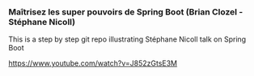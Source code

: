 ### Maîtrisez les super pouvoirs de Spring Boot (Brian Clozel - Stéphane Nicoll)

This is a step by step git repo illustrating Stéphane Nicoll talk on Spring Boot

https://www.youtube.com/watch?v=J852zGtsE3M